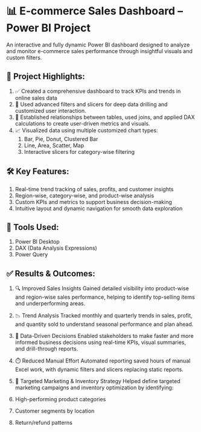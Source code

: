 # 📊 E-commerce Sales Dashboard – Power BI Project
An interactive and fully dynamic Power BI dashboard designed to analyze and monitor e-commerce sales performance through insightful visuals and custom filters.

## 🚀 Project Highlights:

1. ✅ Created a comprehensive dashboard to track KPIs and trends in online sales data
2. 🎯 Used advanced filters and slicers for deep data drilling and customized user interaction.
3. 🔗 Established relationships between tables, used joins, and applied DAX calculations to create user-driven metrics and visuals.
4. 📈 Visualized data using multiple customized chart types:
   1. Bar, Pie, Donut, Clustered Bar
   2. Line, Area, Scatter, Map
   3. Interactive slicers for category-wise filtering

## 🛠️ Key Features:

1. Real-time trend tracking of sales, profits, and customer insights
2. Region-wise, category-wise, and product-wise analysis
3. Custom KPIs and metrics to support business decision-making
4. Intuitive layout and dynamic navigation for smooth data exploration

## 📌 Tools Used:

1. Power BI Desktop
2. DAX (Data Analysis Expressions)
3. Power Query

## ✅ Results & Outcomes:

1. 🔍 Improved Sales Insights
Gained detailed visibility into product-wise and region-wise sales performance, helping to identify top-selling items and underperforming areas.

2. 📉 Trend Analysis
Tracked monthly and quarterly trends in sales, profit, and quantity sold to understand seasonal performance and plan ahead.

3. 🧠 Data-Driven Decisions
Enabled stakeholders to make faster and more informed business decisions using real-time KPIs, visual summaries, and drill-through reports.

4. ⏱️ Reduced Manual Effort
Automated reporting saved hours of manual Excel work, with dynamic filters and slicers replacing static reports.

5. 📍 Targeted Marketing & Inventory Strategy
Helped define targeted marketing campaigns and inventory optimization by identifying:
 1. High-performing product categories
 2. Customer segments by location
 3. Return/refund patterns

